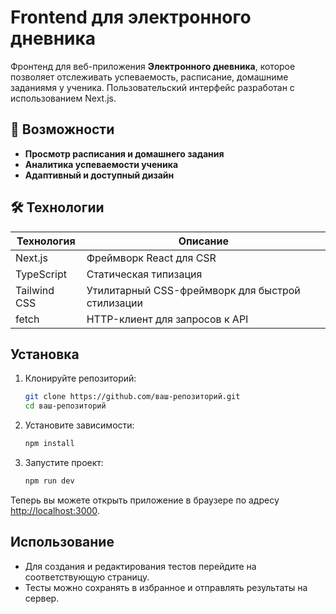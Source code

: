 # Frontend для электронного дневника

Фронтенд для веб-приложения **Электронного дневника**, которое позволяет отслеживать успеваемость, расписание, домашниме заданиямя у ученика. Пользовательский интерфейс разработан с использованием Next.js.

## 🧠 Возможности

- **Просмотр расписания и домашнего задания**
- **Аналитика успеваемости ученика**
- **Адаптивный и доступный дизайн**

## 🛠️ Технологии

| Технология  | Описание                                                 |
|-------------|----------------------------------------------------------|
| Next.js     | Фреймворк React для CSR                                  |
| TypeScript  | Статическая типизация                                    |
| Tailwind CSS| Утилитарный CSS-фреймворк для быстрой стилизации         |
| fetch       | HTTP-клиент для запросов к API                           |

## Установка

1. Клонируйте репозиторий:
   ```bash
   git clone https://github.com/ваш-репозиторий.git
   cd ваш-репозиторий
   ```

2. Установите зависимости:
   ```bash
   npm install
   ```

3. Запустите проект:
   ```bash
   npm run dev
   ```

Теперь вы можете открыть приложение в браузере по адресу [http://localhost:3000](http://localhost:3000).

## Использование

- Для создания и редактирования тестов перейдите на соответствующую страницу.
- Тесты можно сохранять в избранное и отправлять результаты на сервер.
